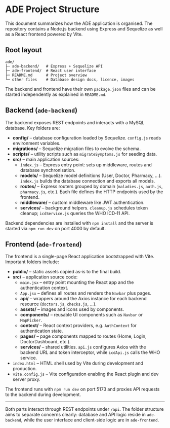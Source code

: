 # ADE Project Structure

This document summarizes how the ADE application is organised. The repository contains a Node.js backend using Express and Sequelize as well as a React frontend powered by Vite.

## Root layout

```
ade/
├─ ade-backend/   # Express + Sequelize API
├─ ade-frontend/  # React user interface
├─ README.md      # Project overview
└─ other files    # Database design docs, licence, images
```

The backend and frontend have their own `package.json` files and can be started independently as explained in `README.md`.

## Backend (`ade-backend`)

The backend exposes REST endpoints and interacts with a MySQL database. Key folders are:

- **config/** – database configuration loaded by Sequelize. `config.js` reads environment variables.
- **migrations/** – Sequelize migration files to evolve the schema.
- **scripts/** – utility scripts such as `migrateSymptoms.js` for seeding data.
- **src/** – main application sources:
  - `index.js` – Express entry point: sets up middleware, routes and database synchronisation.
  - **models/** – Sequelize model definitions (User, Doctor, Pharmacy, ...). `index.js` builds the database connection and exports all models.
  - **routes/** – Express routers grouped by domain (`maladies.js`, `auth.js`, `pharmacy.js`, etc.). Each file defines the HTTP endpoints used by the frontend.
  - **middleware/** – custom middleware like JWT authentication.
  - **services/** – background helpers. `cleanup.js` schedules token cleanup; `icdService.js` queries the WHO ICD‑11 API.

Backend dependencies are installed with `npm install` and the server is started via `npm run dev` on port 4000 by default.

## Frontend (`ade-frontend`)

The frontend is a single-page React application bootstrapped with Vite. Important folders include:

- **public/** – static assets copied as‑is to the final build.
- **src/** – application source code:
  - `main.jsx` – entry point mounting the React app and the authentication context.
  - `App.jsx` – defines all routes and renders the `Navbar` plus pages.
  - **api/** – wrappers around the Axios instance for each backend resource (`doctors.js`, `checks.js`, ...).
  - **assets/** – images and icons used by components.
  - **components/** – reusable UI components such as `Navbar` or `MapPicker`.
  - **context/** – React context providers, e.g. `AuthContext` for authentication state.
  - **pages/** – page components mapped to routes (Home, Login, DoctorDashboard, etc.).
  - **services/** – shared utilities. `api.js` configures Axios with the backend URL and token interceptor, while `icdApi.js` calls the WHO service.
- `index.html` – HTML shell used by Vite during development and production.
- `vite.config.js` – Vite configuration enabling the React plugin and dev server proxy.

The frontend runs with `npm run dev` on port 5173 and proxies API requests to the backend during development.

---

Both parts interact through REST endpoints under `/api`. The folder structure aims to separate concerns clearly: database and API logic reside in `ade-backend`, while the user interface and client-side logic are in `ade-frontend`.
